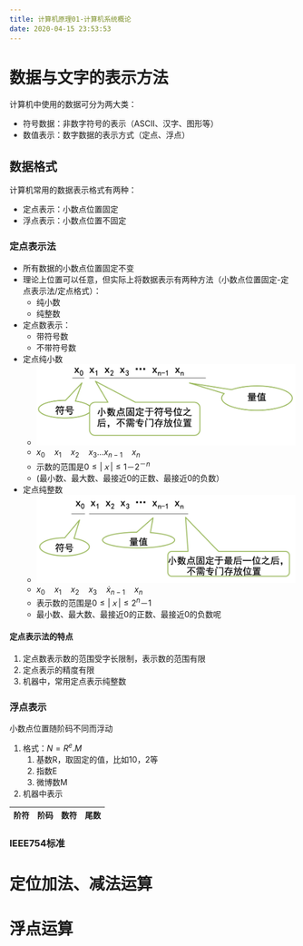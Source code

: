 ```yaml
---
title: 计算机原理01-计算机系统概论
date: 2020-04-15 23:53:53
---
```


# 数据与文字的表示方法

计算机中使用的数据可分为两大类：

- 符号数据：非数字符号的表示（ASCII、汉字、图形等）
- 数值表示：数字数据的表示方式（定点、浮点）

## 数据格式

计算机常用的数据表示格式有两种：

- 定点表示：小数点位置固定
- 浮点表示：小数点位置不固定

### 定点表示法

- 所有数据的小数点位置固定不变
- 理论上位置可以任意，但实际上将数据表示有两种方法（小数点位置固定-定点表示法/定点格式）：
  - 纯小数
  - 纯整数
- 定点数表示：
  - 带符号数
  - 不带符号数
- 定点纯小数
  - ![定点纯小数](./计算机原理02-运算方法和运算器/定点纯小数.png)
  - $x_0 \quad x_1 \quad x_2 \quad  x_3 \dots x_{n-1} \quad  x_n$
  - 示数的范围是$0\leq|ｘ|\leq 1－2^{－n}$
  - (最小数、最大数、最接近0的正数、最接近0的负数）
- 定点纯整数
  - ![定点纯整数](./计算机原理02-运算方法和运算器/定点纯整数.png)
  - $x_0 \quad x_1 \quad x_2 \quad x_3 \quad \dot x_{n-1} \quad x_n$
  - 表示数的范围是$0\leq|ｘ|\leq 2^n－1$
  - 最小数、最大数、最接近0的正数、最接近0的负数呢

#### 定点表示法的特点

1. 定点数表示数的范围受字长限制，表示数的范围有限
2. 定点表示的精度有限
3. 机器中，常用定点表示纯整数

### 浮点表示

小数点位置随阶码不同而浮动

1. 格式：$N=R^e.M$
   1. 基数R，取固定的值，比如10，2等
   2. 指数E
   3. 微博数M
2. 机器中表示

|阶符|阶码|数符|尾数|
|---|---|---|---|

### IEEE754标准 


# 定位加法、减法运算

# 浮点运算

